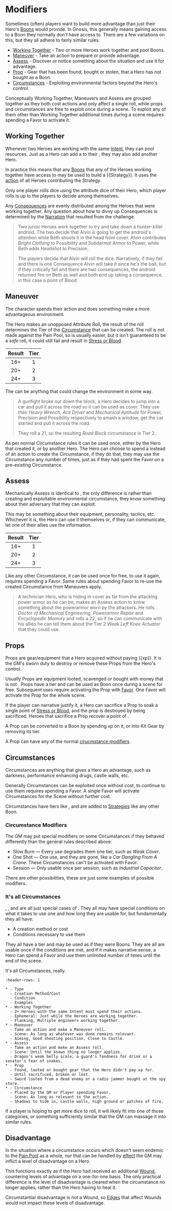 # Modifiers

Sometimes (often) players want to build more advantage than just 
their Hero's [Boons](../hero_creation/boons/boons.md) 
would provide.  In Gnosis, this generally 
means gaining access to a Boon they normally don't have access to.
There are a few variations on this, but they all adhere to 
fairly similar rules.

* [Working Together](#working-together) - 
Two or more Heroes work together and pool Boons.
* [Maneuver](#maneuver) - 
Take an action to prepare or provide advantage.
* [Assess](#assess) - 
Discover or notice something about the situation and use it for advantage.
* [Prop](#props) - 
Gear that has been found, bought or stolen, 
that a Hero has not bought as a Boon.
* [Circumstances](#circumstances) - 
Exploiting environmental factors beyond the Hero's control.


Conceptually Working Together, Maneuvers and Assess 
are grouped together as they both
cost actions and only affect a single roll, while props and circumstances are
free to exploit once during a scene.  To exploit any of them other than 
Working Together additional times during a scene requires spending a Favor
to activate it.

## Working Together

Whenever two Heroes are working with the same 
[Intent](../play/challenge.md#intent), they can pool resources.  Just as a Hero
can add a [](../hero_creation/boons/kith.md#companion) to their [](../play/challenge.md#strategy), they may also add another Hero.  

In practice this means that any [Boons](../hero_creation/boons/boons.md)
that any of the Heroes working together have access to may be used to build a 
{{Strategy}}.  It uses the [action](../play/play.md#exploration--action) of all
Heroes contributing the Strategy. 

Only one player rolls dice using the attribute dice of their Hero, which player 
rolls is up to the players to decide among themselves.

Any [Consequences](../play/consequences.md) are evenly distributed among the 
Heroes that were working together.  Any question about how to divvy up 
Consequences is determined by the [Narration](../play/narration.md) that 
resulted from the challenge.

> Two junior Heroes work together to try and take down a hunter-killer android.
The two decide that Alvin is going to get the android's attention while Beth
shoots it in the head from cover.  Alvin  contributes *Bright Clothing* to 
Possibility and *Subdermal Armor* to Power, while Beth adds *Headshot* to Precision.
>
> The players decide that Alvin will roll the dice.  Narratively, if they fail 
and there is one Consequence Alvin will take it 
since he's the bait, but if they 
critically fail and there are two consequences, the android returned 
fire on Beth as well and both end up taking a consequence, in this case a 
point of Blood.

## Maneuver

The character spends their action and does something make a more 
advantageous environment.  

The Hero makes an unopposed Attribute Roll, the result of the roll
determines the Tier of the [Circumstance](#circumstances) that can
be created.  The roll is not made against the Pain Pool, so is usually 
easier, but it isn't guaranteed to be a *safe* roll, it could still
fail and result in [Stress or Blood](../play/consequences.md#stress--blood).

|Result|Tier|
|:-:|:-:|
|16+|1|
|20+|2|
|24+|3|

The [](../play/challenge.md#strategy) can be anything that could change
the environment in some way.  

> A gunfight broke out down the block, a Hero decides to jump into a car 
and pull it across the road so it can be used as cover.  They use their 
*Heavy Wrench*, *Ace Driver* and *Mechanical Aptitude* for Power, Precision and 
Possibility respectively to smash a window, get the car started and pull
it across the road.
>
> They roll a 21, so the resulting *Road Block* circumstance is Tier 2.


As per normal Circumstance rules it can be used once, either by the Hero
that created it, or by another Hero.  The Hero can choose to spend a 
[](currency.md#favor) instead of an action to create the Circumstance,
if they do that, they may use the Circumstance any number of times, 
just as if they had spent the Favor on a pre-existing Circumstance.



## Assess

Mechanically Assess is identical to [](#maneuver), the only difference is 
rather than creating and exploitable environmental circumstance, they know 
something about their adversary that they can exploit.

This may be something about their equipment, personality, tactics, etc. 
Whichever it is, the Hero can use it themselves or, if they can communicate,
let one of their allies use the information.


|Result|Tier|
|:-:|:-:|
|16+|1|
|20+|2|
|24+|3|

Like any other Circumstance, it can be used once for free, to use it again,
requires spending a Favor. 
Same rules about spending Favor to re-use the created Circumstance from 
Maneuvers apply. 

> A technician Hero, who is hiding in cover 
as far from the attacking power armor as he 
can be, makes an Assess action to know something about the powerarmor worn by 
the attackers.  He rolls *Doctor of Mechanical Engineering*, *Powerarmor Repair*
and *Encyclopedic Memory* and rolls a 22, so if he can communicate with his 
allies he can tell them about the Tier 2 *Weak Left Knee Actuator* that they 
could use.


## Props

Props are gear/equipment that a Hero acquired without paying {{xp}}.
It is the
GM's sworn duty to destroy or remove these Props
from the Hero's control.

Usually Props are equipment looted, scavenged
or bought with money that is not [](../hero_creation/boons/gear.md#kit-gear).
Props have a tier and can be used as Boon once during a scene for 
free. Subsequent uses require activating the Prop with 
[Favor](currency.md#favor).  One Favor will activate the Prop for the 
whole scene.

If the player can narrative justify it, a Hero can sacrifice a Prop
to soak a single point of 
[Stress or Blood](../play/consequences.md#stress--blood), and 
the prop is destroyed by being sacrificed.  Heroes that sacrifice a 
Prop recover a point of [](currency.md#favor).

A Prop can be converted to a [](../hero_creation/boons/gear.md) Boon
by spending xp on it, or into Kit Gear by removing its tier. 

A Prop can have any of the normal 
[cirucmstance modifiers](#circumstance-modifiers).


## Circumstances

Circumstances are anything that gives a Hero an advantage, 
such as darkness, performance enhancing drugs,
castle walls, etc.

Generally Circumstances can be exploited once without cost, to 
continue to use them requires spending a Favor.  A single Favor
will activate Circumstances for the Scene without further cost.

Circumstances have tiers like [](../hero_creation/boons/boons.md), 
and are added to [Strategies](../play/challenge.md#strategy) like 
any other Boon.  

### Circumstance Modifiers

The GM may put special modifiers on some Circumstances 
if they behaved differently than the general rules described above:

* Slow Burn — Every use degrades them one
tier, such as *Weak Cover*.
* One Shot — One use, and they are gone, like a *Car Dangling From A Crane*.
These Circumstances can't be activated with Favor.
* Session — Only usable once per session, 
such as *Industrial Capacitor*.

There are other possibilities, these are just some examples of possible 
modifiers.




### It's all Circumstances

[](#working-together), [](#maneuver), [](#assess) and [](#props)
are all just special cases of [](#circumstances).  They all 
may have special conditions on what it takes to use one and 
how long they are usable for, but fundamentally they all have:

* A creation method or cost
* Conditions necessary to use them

They all have a tier
and may be used as if they were Boons.
They are all are usable once if the conditions are met, and if it 
makes narrative sense, a Hero can spend a Favor and use them unlimited 
number of times until the end of the scene. 

It's all Circumstances, really.

```{list-table}
:header-rows: 1

* - Type
  - Creation Method/Cost
  - Condition
  - Examples
* - Working Together
  - 2+ Heroes with the same Intent must spend their actions.
  - Ephemeral: Just while the Heroes are working together.
  - Flanking, Multiple engineers working together.
* - Maneuver
  - Take an action and make a Maneuver roll.
  - Scene: As long as whatever was done remains relevant.
  - Aiming, Good shooting position, Close to Castle.
* - Assess
  - Take an action and make an Assess roll.
  - Scene: Until the known thing no longer applies.
  - Dragon's weak belly scale, a guard's fondness for drink or a senator's fear of snakes.
* - Prop
  - Found, looted or bought gear that the Hero didn't pay xp for.
  - Until sacrificed, broken or lost.
  - Sword looted from a dead enemy or a radio jammer bought at the spy store.
* - Circumstance
  - Placed by the GM or Player spending Favor.
  - Scene: As long as relevant to the action.
  - Shadows to hide in, castle walls, high ground or patches of fire.
```

If a player is hoping to get more dice to roll, it will likely fit into one of those categories, or something sufficiently similar that the GM can 
massage it into similar rules.


## Disadvantage

In the situation where a circumstance occurs which doesn't seem endemic to 
the [Pain Pool](../play/challenge.md#difficulty) as a whole, nor that can 
be handled by [effect](../play/challenge.md#effect) the GM may inflict a level
of disadvantage on a Hero.

This functions exactly as if the Hero had received an additional 
[Wound](../play/consequences.md#wounds-and-trauma), 
countering levels of advantage on a one-for-one basis. 
The only practical difference is the level of disadvantage is 
cleared when the circumstance no longer applies, rather than the 
Hero having to heal it.

Circumstantial disadvantage is not a Wound, so 
[Edges](../hero_creation/edges.md) that affect Wounds would not 
impact these levels of disadvantage.